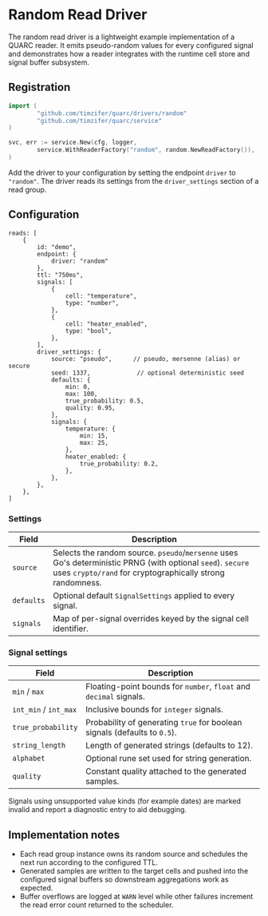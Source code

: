 # Random Read Driver

The random read driver is a lightweight example implementation of a QUARC reader.
It emits pseudo-random values for every configured signal and demonstrates how a
reader integrates with the runtime cell store and signal buffer subsystem.

## Registration

```go
import (
        "github.com/timzifer/quarc/drivers/random"
        "github.com/timzifer/quarc/service"
)

svc, err := service.New(cfg, logger,
        service.WithReaderFactory("random", random.NewReadFactory()),
)
```

Add the driver to your configuration by setting the endpoint `driver` to
`"random"`. The driver reads its settings from the `driver_settings` section of a
read group.

## Configuration

```cue
reads: [
    {
        id: "demo",
        endpoint: {
            driver: "random"
        },
        ttl: "750ms",
        signals: [
            {
                cell: "temperature",
                type: "number",
            },
            {
                cell: "heater_enabled",
                type: "bool",
            },
        ],
        driver_settings: {
            source: "pseudo",      // pseudo, mersenne (alias) or secure
            seed: 1337,             // optional deterministic seed
            defaults: {
                min: 0,
                max: 100,
                true_probability: 0.5,
                quality: 0.95,
            },
            signals: {
                temperature: {
                    min: 15,
                    max: 25,
                },
                heater_enabled: {
                    true_probability: 0.2,
                },
            },
        },
    },
]
```

### Settings

| Field | Description |
|-------|-------------|
| `source` | Selects the random source. `pseudo`/`mersenne` uses Go's deterministic PRNG (with optional `seed`). `secure` uses `crypto/rand` for cryptographically strong randomness. |
| `defaults` | Optional default `SignalSettings` applied to every signal. |
| `signals` | Map of per-signal overrides keyed by the signal cell identifier. |

### Signal settings

| Field | Description |
|-------|-------------|
| `min` / `max` | Floating-point bounds for `number`, `float` and `decimal` signals. |
| `int_min` / `int_max` | Inclusive bounds for `integer` signals. |
| `true_probability` | Probability of generating `true` for boolean signals (defaults to `0.5`). |
| `string_length` | Length of generated strings (defaults to 12). |
| `alphabet` | Optional rune set used for string generation. |
| `quality` | Constant quality attached to the generated samples. |

Signals using unsupported value kinds (for example dates) are marked invalid and
report a diagnostic entry to aid debugging.

## Implementation notes

* Each read group instance owns its random source and schedules the next run
  according to the configured TTL.
* Generated samples are written to the target cells and pushed into the
  configured signal buffers so downstream aggregations work as expected.
* Buffer overflows are logged at `WARN` level while other failures increment the
  read error count returned to the scheduler.
